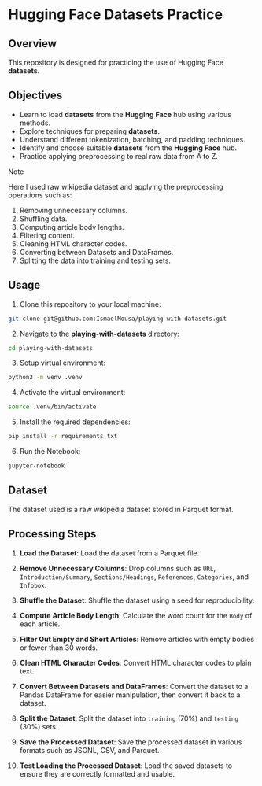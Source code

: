 # Hugging Face Datasets Practice

## Overview
This repository is designed for practicing the use of Hugging Face **datasets**.

## Objectives
- Learn to load **datasets** from the **Hugging Face** hub using various methods.
- Explore techniques for preparing **datasets**.
- Understand different tokenization, batching, and padding techniques.
- Identify and choose suitable **datasets** from the **Hugging Face** hub.
- Practice applying preprocessing to real raw data from A to Z.

>[!NOTE]
>
> Here I used raw wikipedia dataset and applying the preprocessing operations such as:
> 1. Removing unnecessary columns.
> 2. Shuffling data.
> 3. Computing article body lengths.
> 4. Filtering content.
> 5. Cleaning HTML character codes.
> 6. Converting between Datasets and DataFrames.
> 7. Splitting the data into training and testing sets.

## Usage
1. Clone this repository to your local machine:
```zsh
git clone git@github.com:IsmaelMousa/playing-with-datasets.git
```
2. Navigate to the **playing-with-datasets** directory:
```zsh
cd playing-with-datasets
```
3. Setup virtual environment:
```zsh
python3 -m venv .venv
```
4. Activate the virtual environment:

```zsh
source .venv/bin/activate
```
5. Install the required dependencies:

```zsh
pip install -r requirements.txt
```

6. Run the Notebook:
```zsh
jupyter-notebook
```

## Dataset

The dataset used is a raw wikipedia dataset stored in Parquet format.

## Processing Steps

1. **Load the Dataset**: Load the dataset from a Parquet file.

2. **Remove Unnecessary Columns**: Drop columns such as `URL`, `Introduction/Summary`, `Sections/Headings`, `References`, `Categories`, and `Infobox`.

3. **Shuffle the Dataset**: Shuffle the dataset using a seed for reproducibility.

4. **Compute Article Body Length**: Calculate the word count for the `Body` of each article.

5. **Filter Out Empty and Short Articles**: Remove articles with empty bodies or fewer than 30 words.

6. **Clean HTML Character Codes**: Convert HTML character codes to plain text.

7. **Convert Between Datasets and DataFrames**: Convert the dataset to a Pandas DataFrame for easier manipulation, then convert it back to a dataset.

8. **Split the Dataset**: Split the dataset into `training` (70%) and `testing` (30%) sets.

9. **Save the Processed Dataset**: Save the processed dataset in various formats such as JSONL, CSV, and Parquet.

10. **Test Loading the Processed Dataset**: Load the saved datasets to ensure they are correctly formatted and usable.

